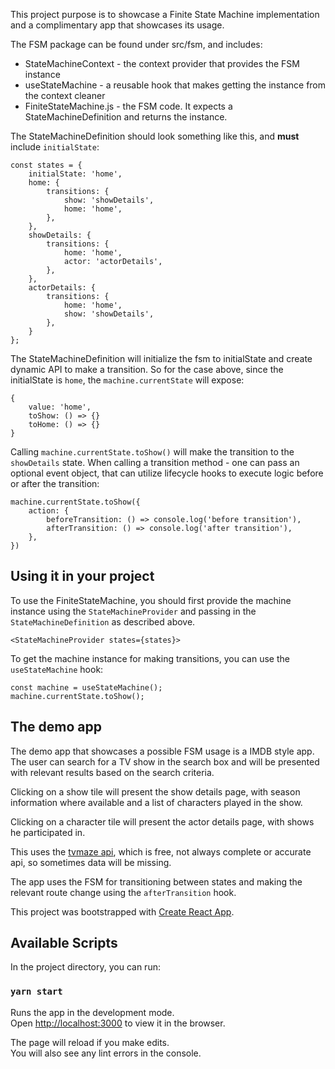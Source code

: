 This project purpose is to showcase a Finite State Machine implementation and a complimentary app that showcases its usage.

The FSM package can be found under src/fsm, and includes:

* StateMachineContext - the context provider that provides the FSM instance
* useStateMachine - a reusable hook that makes getting the instance from the context cleaner
* FiniteStateMachine.js - the FSM code. It expects a StateMachineDefinition and returns the instance.


The StateMachineDefinition should look something like this, and **must** include `initialState`:

```
const states = {
    initialState: 'home',
    home: {
        transitions: {
            show: 'showDetails',
            home: 'home',
        },
    },
    showDetails: {
        transitions: {
            home: 'home',
            actor: 'actorDetails',
        },
    },
    actorDetails: {
        transitions: {
            home: 'home',
            show: 'showDetails',
        },
    }
};
```

The StateMachineDefinition will initialize the fsm to initialState and create dynamic API to make a transition.
So for the case above, since the initialState is `home`, the `machine.currentState` will expose:
```
{
    value: 'home',
    toShow: () => {}
    toHome: () => {}
}
```

Calling `machine.currentState.toShow()` will make the transition to the `showDetails` state.
When calling a transition method - one can pass an optional event object, that can utilize lifecycle hooks to execute logic before or after the transition:
```
machine.currentState.toShow({
    action: {
        beforeTransition: () => console.log('before transition'),
        afterTransition: () => console.log('after transition'),
    },
})
```

## Using it in your project
To use the FiniteStateMachine, you should first provide the machine instance using the `StateMachineProvider` and passing in the `StateMachineDefinition` as described above.
```
<StateMachineProvider states={states}>
```

To get the machine instance for making transitions, you can use the `useStateMachine` hook:
```
const machine = useStateMachine();
machine.currentState.toShow();
```

## The demo app
The demo app that showcases a possible FSM usage is a IMDB style app. The user can search for a TV show in the search box and will be presented with relevant results based on the search criteria.

Clicking on a show tile will present the show details page, with season information where available and a list of characters played in the show.

Clicking on a character tile will present the actor details page, with shows he participated in.

This uses the [tvmaze api](http://www.tvmaze.com/api), which is free, not always complete or accurate api, so sometimes data will be missing.

The app uses the FSM for transitioning between states and making the relevant route change using the `afterTransition` hook.

This project was bootstrapped with [Create React App](https://github.com/facebook/create-react-app).

## Available Scripts

In the project directory, you can run:

### `yarn start`

Runs the app in the development mode.<br />
Open [http://localhost:3000](http://localhost:3000) to view it in the browser.

The page will reload if you make edits.<br />
You will also see any lint errors in the console.
